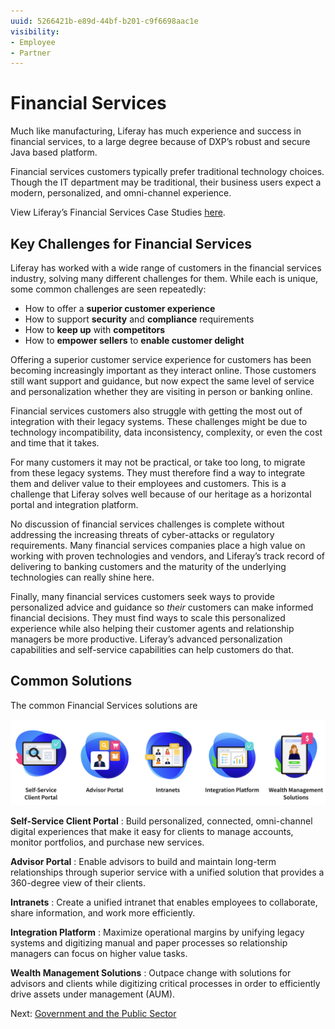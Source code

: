 ```yaml
---
uuid: 5266421b-e89d-44bf-b201-c9f6698aac1e
visibility: 
- Employee
- Partner
---
```


# Financial Services

Much like manufacturing, Liferay has much experience and success in financial services, to a large degree because of DXP’s robust and secure Java based platform.

Financial services customers typically prefer traditional technology choices. Though the IT department may be traditional, their business users expect a modern, personalized, and omni-channel experience.

View Liferay’s Financial Services Case Studies [here](https://www.liferay.com/resources/case-studies?industries=financial-services).

## Key Challenges for Financial Services

Liferay has worked with a wide range of customers in the financial services industry, solving many different challenges for them. While each is unique, some common challenges are seen repeatedly:

* How to offer a **superior customer experience**
* How to support **security** and **compliance** requirements
* How to **keep up** with **competitors**
* How to **empower sellers** to **enable customer delight**

Offering a superior customer service experience for customers has been becoming increasingly important as they interact online. Those customers still want support and guidance, but now expect the same level of service and personalization whether they are visiting in person or banking online.

Financial services customers also struggle with getting the most out of integration with their legacy systems. These challenges might be due to technology incompatibility, data inconsistency, complexity, or even the cost and time that it takes.

For many customers it may not be practical, or take too long, to migrate from these legacy systems. They must therefore find a way to integrate them and deliver value to their employees and customers. This is a challenge that Liferay solves well because of our heritage as a horizontal portal and integration platform.

No discussion of financial services challenges is complete without addressing the increasing threats of cyber-attacks or regulatory requirements. Many financial services companies place a high value on working with proven technologies and vendors, and Liferay’s track record of delivering to banking customers and the maturity of the underlying technologies can really shine here.

Finally, many financial services customers seek ways to provide personalized advice and guidance so _their_ customers can make informed financial decisions. They must find ways to scale this personalized experience while also helping their customer agents and relationship managers be more productive. Liferay’s advanced personalization capabilities and self-service capabilities can help customers do that.

## Common Solutions

The common Financial Services solutions are

![Self-service client portals, advisor portals, digital workplaces, integration platforms, and wealth management solutions are common for the Financial Services industry.](./financial-services/images/01.png)

**Self-Service Client Portal** : Build personalized, connected, omni-channel digital experiences that make it easy for clients to manage accounts, monitor portfolios, and purchase new services.

**Advisor Portal** : Enable advisors to build and maintain long-term relationships through superior service with a unified solution that provides a 360-degree view of their clients.

**Intranets** : Create a unified intranet that enables employees to collaborate, share information, and work more efficiently.

**Integration Platform** : Maximize operational margins by unifying legacy systems and digitizing manual and paper processes so relationship managers can focus on higher value tasks.

**Wealth Management Solutions** : Outpace change with solutions for advisors and clients while digitizing critical processes in order to efficiently drive assets under management (AUM).

Next: [Government and the Public Sector](./government-and-public-sector.md)
